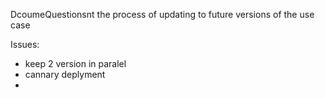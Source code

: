 DcoumeQuestionsnt the process of updating to future versions of the use case

Issues:
 - keep 2 version in paralel
 - cannary deplyment
 - 
